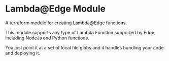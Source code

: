 # Lambda@Edge Module

A terraform module for creating Lambda@Edge functions.

This module supports any type of Lambda Function supported by Edge, including NodeJs and Python functions.

You just point it at a set of local file globs and it handles bundling your code and deploying it.